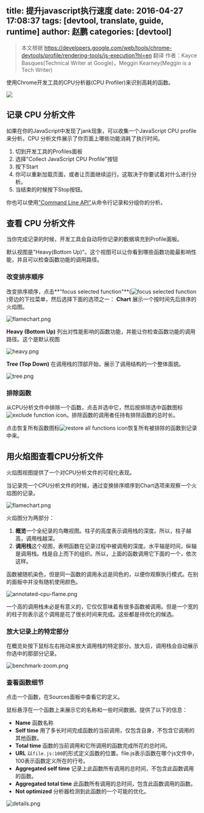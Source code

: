 title: 提升javascript执行速度
date: 2016-04-27 17:08:37
tags: [devtool, translate, guide, runtime]
author: 赵鹏
categories: [devtool]
---

> 本文根据 https://developers.google.com/web/tools/chrome-devtools/profile/rendering-tools/js-execution?hl=en 翻译
> 作者：Kayce Basques(Technical Writer at Google)，Meggin Kearney(Meggin is a Tech Writer)

使用Chrome开发工具的CPU分析器(CPU Profiler)来识别高耗的函数。

![](cpu-profile.png)

## 记录 CPU 分析文件
如果在你的JavaScript中发现了jank现象，可以收集一个JavaScript CPU profile 来分析。CPU 分析文件展示了你页面上哪些功能消耗了执行时间。
1. 切到开发工具的Profiles面板
2. 选择"Collect JavaScript CPU Profile"按钮
3. 按下Start
4. 你可以重新加载页面，或者让页面继续运行。这取决于你要试着对什么进行分析。
5. 当结束的时候按下Stop按钮。

你也可以使用["Command Line API"](https://developers.google.com/web/tools/chrome-devtools/debug/command-line/command-line-reference#profilename-and-profileendname)从命令行记录和分组你的分析。

## 查看 CPU 分析文件
当你完成记录的时候，开发工具会自动将你记录的数据填充到Profile面板。

默认视图是"Heavy(Bottom Up)"。这个视图可以让你看到哪些函数功能最影响性能，并且可以检查函数功能的调用路径。

### 改变排序顺序
改变排序顺序，点击**"focus selected function"**(![focus selected function](focus.png))旁边的下拉菜单，然后选择下面的选项之一：
**Chart**
展示一个按时间先后排序的火焰图。

![flamechart.png](flamechart.png)

**Heavy (Bottom Up)**
列出对性能影响的函数功能，并能让你检查函数功能的调用路径。这个是默认视图

![heavy.png](heavy.png)

**Tree (Top Down)**
在调用栈的顶部开始，展示了调用结构的一个整体面貌。

![tree.png](tree.png)

### 排除函数
从CPU分析文件中排除一个函数，点击并选中它，然后按排除选中函数图标![exclude function icon](exclude.png)。排除函数的调用者任持有排除函数的总时长。

点击恢复所有函数图标![restore all functions icon](restore.png)恢复所有被排除的函数到记录中来。

## 用火焰图查看CPU分析文件
火焰图视图提供了一个对CPU分析文件的可视化表现。

当记录完一个CPU分析文件的时候，通过变换排序顺序到Chart选项来观察一个火焰图的记录。

![flamechart.png](flamechart.png)

火焰图分为两部分：
1. **概览**一个全纪录的鸟瞰视图。柱子的高度表示调用栈的深度。所以，柱子越高，调用栈越深。
2. **调用栈**这个视图，表明函数在记录过程中被调用的深度。水平轴是时间，纵轴是调用栈。栈是自上而下的组织。所以，上面的函数调用它下面的一个，依次这样。

函数被随机染色，但是同一函数的调用永远是同色的，以便你观察执行模式。在别的面板中并没有随机使用颜色。

![annotated-cpu-flame.png](annotated-cpu-flame.png)

一个高的调用栈未必是有意义的，它仅仅意味着有很多函数被调用。但是一个宽的的柱子则表示这个调用是花了很长时间来完成。这些都是待优化的候选。

### 放大记录上的特定部分
在概览处按下鼠标左右拖动来放大调用栈的特定部分。放大后，调用栈会自动展示你选中的那部分记录。

![benchmark-zoom.png](benchmark-zoom.png)

### 查看函数细节
点击一个函数，在Sources面板中查看它的定义。

鼠标悬浮在一个函数上来展示它的名称和一些时间数据。提供了以下的信息：
+ **Name** 函数名称
+ **Self time** 用了多长时间完成函数的当前调用，仅包含自身，不包含它调用的其他函数。
+ **Total time** 函数的当前调用和它所调用的函数完成所花的总时间。
+ **URL** 以`file.js:100`的形式定义函数的位置。file.js表示函数在哪个js文件中，100表示函数定义所在的行号。
+ **Aggregated self time** 记录上此函数所有调用的总时间，不包含此函数调用的函数。
+ **Aggregated total time** 此函数所有调用的总时间，包含此函数调用的函数。
+ **Not optimized** 分析器检测到此函数的一个可能的优化。

![details.png](details.png)

